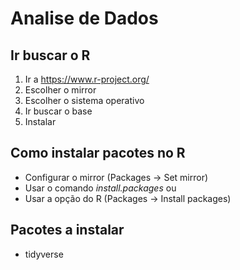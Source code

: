 # Analise de Dados

## Ir buscar o R
1. Ir a https://www.r-project.org/
1. Escolher o mirror
2. Escolher o sistema operativo
3. Ir buscar o base
4. Instalar
## Como instalar pacotes no R
- Configurar o mirror (Packages -> Set mirror)
- Usar o comando *install.packages* ou
- Usar a opção do R (Packages -> Install packages)
## Pacotes a instalar
- tidyverse
